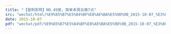 ```yaml
---
title: "【冒刺影院】NO.49爱，简单本周五晚7点"
src: "wechat/html/%E9%85%B7%E5%84%BF%E8%AE%BA%E5%9D%9B_2015-10-07_%E3%80%90%E5%86%92%E5%88%BA%E5%BD%B1%E9%99%A2%E3%80%91NO.49%E7%88%B1%EF%BC%8C%E7%AE%80%E5%8D%95%E6%9C%AC%E5%91%A8%E4%BA%94%E6%99%9A7%E7%82%B9.html"
date: 2015-10-07
pdf: "wechat/pdf/%E9%85%B7%E5%84%BF%E8%AE%BA%E5%9D%9B_2015-10-07_%E3%80%90%E5%86%92%E5%88%BA%E5%BD%B1%E9%99%A2%E3%80%91NO.49%E7%88%B1%EF%BC%8C%E7%AE%80%E5%8D%95%E6%9C%AC%E5%91%A8%E4%BA%94%E6%99%9A7%E7%82%B9.pdf"
---
```

